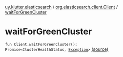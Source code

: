 [uy.klutter.elasticsearch](../index.md) / [org.elasticsearch.client.Client](index.md) / [waitForGreenCluster](.)


# waitForGreenCluster
<code>fun Client.waitForGreenCluster(): Promise<ClusterHealthStatus, [Exception](http://docs.oracle.com/javase/6/docs/api/java/lang/Exception.html)></code> [(source)](https://github.com/kohesive/klutter/blob/master/elasticsearch-jdk7/src/main/kotlin/uy/klutter/elasticsearch/Client.kt#L118)<br/>

